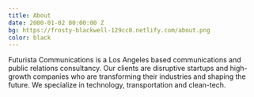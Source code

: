 ```yaml
---
title: About
date: 2000-01-02 00:00:00 Z
bg: https://frosty-blackwell-129cc0.netlify.com/about.png
color: black
---
```


Futurista Communications is a Los Angeles based communications and public relations consultancy. Our clients are disruptive startups and high-growth companies who are transforming their industries and shaping the future. We specialize in technology, transportation and clean-tech.